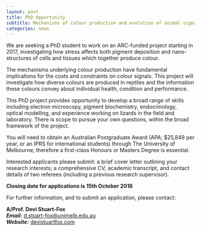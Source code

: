 ```yaml
---
layout: post
title: PhD Opportunity
subtitle: Mechanisms of colour production and evolution of animal signals (U Melb)
categories: news
---
```


We are seeking a PhD student to work on an ARC-funded project starting in 2017, investigating how stress affects both pigment deposition and nano-structures of cells and tissues which together produce colour.

The mechanisms underlying colour production have fundamental implications for the costs and constraints on colour signals. This project will investigate how diverse colours are produced in reptiles and the information these colours convey about individual health, condition and performance.

This PhD project provides opportunity to develop a broad range of skills including electron microscopy, pigment biochemistry, endocrinology, optical modelling, and experience working on lizards in the field and laboratory. There is scope to pursue your own questions, within the broad framework of the project.

You will need to obtain an Australian Postgraduate Award (APA; $25,849 per year, or an IPRS for international students) through The University of Melbourne; therefore a first-class Honours or Masters Degree is essential.

Interested applicants please submit: a brief cover letter outlining your research interests; a comprehensive CV; academic transcript, and contact details of two referees (including a previous research supervisor).

**Closing date for applications is 15th October 2016**

For further information, and to submit an application, please contact:

**A/Prof. Devi Stuart-Fox**  
***Email:*** [d.stuart-fox@unimelb.edu.au](mailto:d.stuart-fox@unimelb.edu.au)  
***Website:*** [devistuartfox.com](http://devistuartfox.com)
